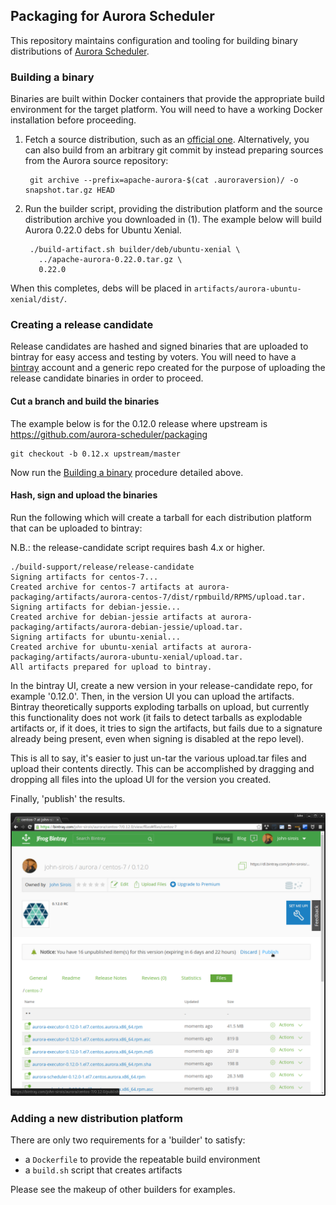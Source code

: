 ## Packaging for Aurora Scheduler

This repository maintains configuration and tooling for building binary
distributions of [Aurora Scheduler](https://aurora-scheduler.github.io/).

### Building a binary

Binaries are built within Docker containers that provide the appropriate build
environment for the target platform.  You will need to have a working Docker
installation before proceeding.

1. Fetch a source distribution, such as an [official one](https://aurora-scheduler.github.io/downloads/).
   Alternatively, you can also build from an arbitrary git commit by instead preparing sources
from the Aurora source repository:

        git archive --prefix=apache-aurora-$(cat .auroraversion)/ -o snapshot.tar.gz HEAD

2. Run the builder script, providing the distribution platform and the source
   distribution archive you downloaded in (1).  The example below will build
   Aurora 0.22.0 debs for Ubuntu Xenial.

        ./build-artifact.sh builder/deb/ubuntu-xenial \
          ../apache-aurora-0.22.0.tar.gz \
          0.22.0

When this completes, debs will be placed in `artifacts/aurora-ubuntu-xenial/dist/`.

### Creating a release candidate

Release candidates are hashed and signed binaries that are uploaded to bintray for
easy access and testing by voters.  You will need to have a [bintray](https://bintray.com/)
account and a generic repo created for the purpose of uploading the release candidate binaries
in order to proceed.

#### Cut a branch and build the binaries

The example below is for the 0.12.0 release where upstream is https://github.com/aurora-scheduler/packaging

    git checkout -b 0.12.x upstream/master

Now run the [Building a binary](#building-a-binary) procedure detailed above.

#### Hash, sign and upload the binaries

Run the following which will create a tarball for each distribution platform that can be uploaded to
bintray:

N.B.: the release-candidate script requires bash 4.x or higher.

    ./build-support/release/release-candidate
    Signing artifacts for centos-7...
    Created archive for centos-7 artifacts at aurora-packaging/artifacts/aurora-centos-7/dist/rpmbuild/RPMS/upload.tar.
    Signing artifacts for debian-jessie...
    Created archive for debian-jessie artifacts at aurora-packaging/artifacts/aurora-debian-jessie/upload.tar.
    Signing artifacts for ubuntu-xenial...
    Created archive for ubuntu-xenial artifacts at aurora-packaging/artifacts/aurora-ubuntu-xenial/upload.tar.
    All artifacts prepared for upload to bintray.

In the bintray UI, create a new version in your release-candidate repo, for example '0.12.0'.  Then,
in the version UI you can upload the artifacts. Bintray theoretically supports exploding tarballs on
upload, but currently this functionality does not work (it fails to detect tarballs as explodable
artifacts or, if it does, it tries to sign the artifacts, but fails due to a signature already being
present, even when signing is disabled at the repo level).

This is all to say, it's easier to just un-tar the various upload.tar files and upload their
contents directly. This can be accomplished by dragging and dropping all files into the upload UI
for the version you created.

Finally, 'publish' the results.

![bintray publish](docs/images/bintray-publish.png)

### Adding a new distribution platform

There are only two requirements for a 'builder' to satisfy:

- a `Dockerfile` to provide the repeatable build environment
- a `build.sh` script that creates artifacts

Please see the makeup of other builders for examples.
